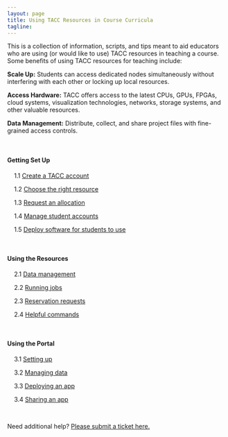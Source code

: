 ```yaml
---
layout: page
title: Using TACC Resources in Course Curricula
tagline:
---
```


This is a collection of information, scripts, and tips meant to aid educators
who are using (or would like to use) TACC resources in teaching a course. Some
benefits of using TACC resources for teaching include:

**Scale Up:** Students can access dedicated nodes simultaneously without interfering with each other or locking up local resources.

**Access Hardware:** TACC offers access to the latest CPUs, GPUs, FPGAs, cloud systems, visualization technologies, networks, storage systems, and other valuable resources.

**Data Management:** Distribute, collect, and share project files with fine-grained access controls.

<br>


#### Getting Set Up

&nbsp;&nbsp;&nbsp;&nbsp;1.1 [Create a TACC account](docs/01.create_account.md)

&nbsp;&nbsp;&nbsp;&nbsp;1.2 [Choose the right resource](docs/01.choose_resource.md)

&nbsp;&nbsp;&nbsp;&nbsp;1.3 [Request an allocation](docs/01.request_allocation.md)

&nbsp;&nbsp;&nbsp;&nbsp;1.4 [Manage student accounts](docs/01.manage_accounts.md)

&nbsp;&nbsp;&nbsp;&nbsp;1.5 [Deploy software for students to use](docs/01.install_software.md)

<br>

#### Using the Resources

&nbsp;&nbsp;&nbsp;&nbsp;2.1 [Data management](docs/02.data_management.md)

&nbsp;&nbsp;&nbsp;&nbsp;2.2 [Running jobs](docs/02.running_jobs.md)

&nbsp;&nbsp;&nbsp;&nbsp;2.3 [Reservation requests](docs/02.reservation_requests.md)

&nbsp;&nbsp;&nbsp;&nbsp;2.4 [Helpful commands](docs/02.helpful_commands.md)

<br>

#### Using the Portal

&nbsp;&nbsp;&nbsp;&nbsp;3.1 [Setting up](docs/03.setting_up.md)

&nbsp;&nbsp;&nbsp;&nbsp;3.2 [Managing data](docs/03.managing_data.md)

&nbsp;&nbsp;&nbsp;&nbsp;3.3 [Deploying an app](docs/03.deploy_app.md)

&nbsp;&nbsp;&nbsp;&nbsp;3.4 [Sharing an app](docs/03.share_app.md)

<br>


Need additional help? [Please submit a ticket here.](https://portal.tacc.utexas.edu/tacc-consulting)
